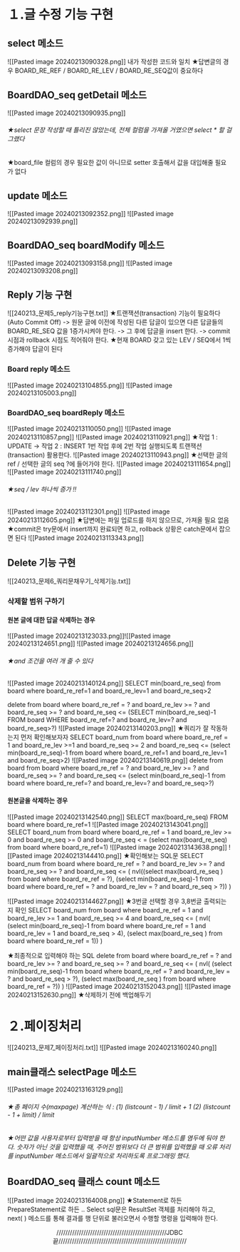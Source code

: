 # １.글 수정 기능 구현

## select 메소드
![[Pasted image 20240213090328.png]]
내가 작성한 코드와 일치
★답변글의 경우 BOARD_RE_REF / BOARD_RE_LEV / BOARD_RE_SEQ값이 중요하다
## BoardDAO_seq getDetail 메소드
![[Pasted image 20240213090935.png]]
###### ★select 문장 작성할 때 틀리진 않았는데, 전체 컬럼을 가져올 거였으면 select * 할 걸 그랬다
★board_file 컬럼의 경우 필요한 값이 아니므로 setter 호출해서 값을 대입해줄 필요가 없다

## update 메소드
![[Pasted image 20240213092352.png]]
![[Pasted image 20240213092939.png]]

## BoardDAO_seq boardModify 메소드
![[Pasted image 20240213093158.png]]
![[Pasted image 20240213093208.png]]


## Reply 기능 구현
![[240213_문제5_reply기능구현.txt]]
★트랜잭션(transaction) 기능이 필요하다 (Auto Commit Off) 
-> 원문 글에 이전에 작성된 다른 답글이 있으면 다른 답글들의 BOARD_RE_SEQ 값을 1증가시켜야 한다. -> 그 후에 답글을 insert 한다.
-> commit 시점과 rollback 시점도 적어줘야 한다.
★현재 BOARD 갖고 있는 LEV / SEQ에서 1씩 증가해야 답글이 된다

### Board reply 메소드
![[Pasted image 20240213104855.png]]
![[Pasted image 20240213105003.png]]


### BoardDAO_seq boardReply 메소드
![[Pasted image 20240213110050.png]]
![[Pasted image 20240213110857.png]]
![[Pasted image 20240213110921.png]]
★작업 1 : UPDATE -> 작업 2 : INSERT 1번 작업 후에 2번 작업 실행되도록 트랜잭션(transaction) 활용한다.
![[Pasted image 20240213110943.png]]
★선택한 글의 ref / 선택한 글의 seq ?에 들어가야 한다.
![[Pasted image 20240213111654.png]]
![[Pasted image 20240213111740.png]]
###### ★seq / lev 하나씩 증가 !!
![[Pasted image 20240213112301.png]]
![[Pasted image 20240213112605.png]]
★답변에는 파일 업로드를 하지 않으므로, 가져올 필요 없음
★commit은 try문에서 insert까지 완료되면 하고, rollback 상황은 catch문에서 잡으면 된다
![[Pasted image 20240213113343.png]]


## Delete 기능 구현
![[240213_문제6_쿼리문채우기_삭제기능.txt]]

### 삭제할 범위 구하기
#### 원본 글에 대한 답글 삭제하는 경우
![[Pasted image 20240213123033.png]]![[Pasted image 20240213124651.png]]
![[Pasted image 20240213124656.png]]
###### ★and 조건을 여러 개 줄 수 있다
![[Pasted image 20240213140124.png]]
SELECT min(board_re_seq)
from board
where board_re_ref=1
and board_re_lev=1
and board_re_seq>2

delete from board
where board_re_ref = ?
and board_re_lev >= ?
and board_re_seq >= ?
and board_re_seq <= (SELECT min(board_re_seq)-1
					FROM board
					WHERE board_re_ref=?
					and board_re_lev=?
					and board_re_seq>?)
![[Pasted image 20240213140203.png]]
★쿼리가 잘 작동하는지 먼저 확인해보자자
SELECT board_num
from board
where board_re_ref = 1
and board_re_lev >=1
and board_re_seq >= 2
and board_re_seq <= (select min(board_re_seq)-1
					from board
					where board_re_ref=1
					and board_re_lev=1
					and board_re_seq>2)
![[Pasted image 20240213140619.png]]
delete from board
from board
where board_re_ref = ?
and board_re_lev >= ?
and board_re_seq >= ?
and board_re_seq <= (select min(board_re_seq)-1
					from board
					where board_re_ref=?
					and board_re_lev=?
					and board_re_seq>?)


#### 원본글을 삭제하는 경우
![[Pasted image 20240213142540.png]]
SELECT max(board_re_seq)
FROM board
where board_re_ref=1
![[Pasted image 20240213143041.png]]
SELECT board_num
from board
where board_re_ref = 1
and board_re_lev >= 0
and board_re_seq >= 0
and board_re_seq < = (select max(board_re_seq)
					from board
					where board_re_ref=1)
![[Pasted image 20240213143638.png]]
![[Pasted image 20240213144410.png]]
★확인해보는 SQL문
SELECT board_num
from board
where board_re_ref = ?
and board_re_lev >= ?
and board_re_seq >= ?
and board_re_seq <= ( nvl((select max(board_re_seq ) from board where board_re_ref = ?), (select min(board_re_seq)-1 from board where board_re_ref = ? and board_re_lev = ? and board_re_seq > ?))
)

![[Pasted image 20240213144627.png]]
★3번글 선택할 경우 3,8번글 출력되는지 확인
SELECT board_num
from board
where board_re_ref = 1
and board_re_lev >= 1
and board_re_seq >= 4
and board_re_seq <= ( nvl( (select min(board_re_seq)-1 from board where board_re_ref = 1 and board_re_lev = 1 and board_re_seq > 4), (select max(board_re_seq ) from board where board_re_ref = 1))
)

★최종적으로 입력해야 하는 SQL
delete from board
where board_re_ref = ?
and board_re_lev >= ?
and board_re_seq >= ?
and board_re_seq <= ( nvl( (select min(board_re_seq)-1 from board where board_re_ref = ? and board_re_lev = ? and board_re_seq > ?), (select max(board_re_seq ) from board where board_re_ref = ?))
)
![[Pasted image 20240213152043.png]]
![[Pasted image 20240213152630.png]]
★삭제하기 전에 백업해두기



# ２.페이징처리
![[240213_문제7_페이징처리.txt]]
![[Pasted image 20240213160240.png]]



## main클래스 selectPage 메소드
![[Pasted image 20240213163129.png]]
###### ★총 페이지 수(maxpage) 계산하는 식 : (1) (listcount - 1) / limit + 1 (2) (listcount - 1 + limit) / limit
###### ★어떤 값을 사용자로부터 입력받을 때 항상 inputNumber 메소드를 염두에 둬야 한다. 숫자가 아닌 것을 입력했을 때, 주어진 범위보다 더 큰 범위를 입력했을 때 오류 처리를 inputNumber 메소드에서 일괄적으로 처리하도록 프로그래밍 했다.



## BoardDAO_seq 클래스 count 메소드
![[Pasted image 20240213164008.png]]
★Statement로 하든 PrepareStatement로 하든 .. Select sql문은 ResultSet 객체를 처리해야 하고, next( ) 메소드를 통해 결과를 행 단위로 불러오면서 수행할 명령을 입력해야 한다.



<center>/////////////////////////////////////////////////JDBC 끝/////////////////////////////////////////////////////////</center>

